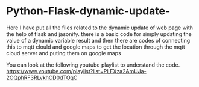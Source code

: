 # Python-Flask-dynamic-update-
Here I have put all the files related to the dynamic update of web page with the help of flask and jasonify.
there is a basic code for simply updating the value of a dynamic variable result and then there are codes of connecting this to mqtt clould and google maps
to get the location through the mqtt cloud server and puting them on google maps

You can look at the following youtube playlist to understand the code.
https://www.youtube.com/playlist?list=PLFXza2AmUJa-2OQphRF3RLvkhCD0dTOqC
